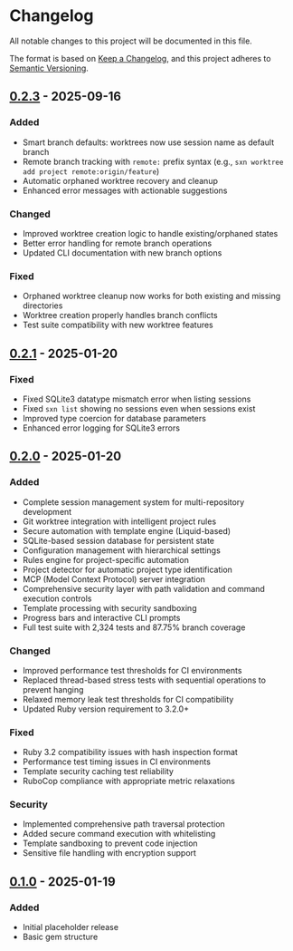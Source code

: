 # Changelog

All notable changes to this project will be documented in this file.

The format is based on [Keep a Changelog](https://keepachangelog.com/en/1.0.0/),
and this project adheres to [Semantic Versioning](https://semver.org/spec/v2.0.0.html).

## [0.2.3] - 2025-09-16

### Added
- Smart branch defaults: worktrees now use session name as default branch
- Remote branch tracking with `remote:` prefix syntax (e.g., `sxn worktree add project remote:origin/feature`)
- Automatic orphaned worktree recovery and cleanup
- Enhanced error messages with actionable suggestions

### Changed
- Improved worktree creation logic to handle existing/orphaned states
- Better error handling for remote branch operations
- Updated CLI documentation with new branch options

### Fixed
- Orphaned worktree cleanup now works for both existing and missing directories
- Worktree creation properly handles branch conflicts
- Test suite compatibility with new worktree features

## [0.2.1] - 2025-01-20

### Fixed
- Fixed SQLite3 datatype mismatch error when listing sessions
- Fixed `sxn list` showing no sessions even when sessions exist
- Improved type coercion for database parameters
- Enhanced error logging for SQLite3 errors

## [0.2.0] - 2025-01-20

### Added
- Complete session management system for multi-repository development
- Git worktree integration with intelligent project rules
- Secure automation with template engine (Liquid-based)
- SQLite-based session database for persistent state
- Configuration management with hierarchical settings
- Rules engine for project-specific automation
- Project detector for automatic project type identification
- MCP (Model Context Protocol) server integration
- Comprehensive security layer with path validation and command execution controls
- Template processing with security sandboxing
- Progress bars and interactive CLI prompts
- Full test suite with 2,324 tests and 87.75% branch coverage

### Changed
- Improved performance test thresholds for CI environments
- Replaced thread-based stress tests with sequential operations to prevent hanging
- Relaxed memory leak test thresholds for CI compatibility
- Updated Ruby version requirement to 3.2.0+

### Fixed
- Ruby 3.2 compatibility issues with hash inspection format
- Performance test timing issues in CI environments
- Template security caching test reliability
- RuboCop compliance with appropriate metric relaxations

### Security
- Implemented comprehensive path traversal protection
- Added secure command execution with whitelisting
- Template sandboxing to prevent code injection
- Sensitive file handling with encryption support

## [0.1.0] - 2025-01-19

### Added
- Initial placeholder release
- Basic gem structure

[0.2.3]: https://github.com/idl3/sxn/compare/v0.2.1...v0.2.3
[0.2.1]: https://github.com/idl3/sxn/compare/v0.2.0...v0.2.1
[0.2.0]: https://github.com/idl3/sxn/compare/v0.1.0...v0.2.0
[0.1.0]: https://github.com/idl3/sxn/releases/tag/v0.1.0